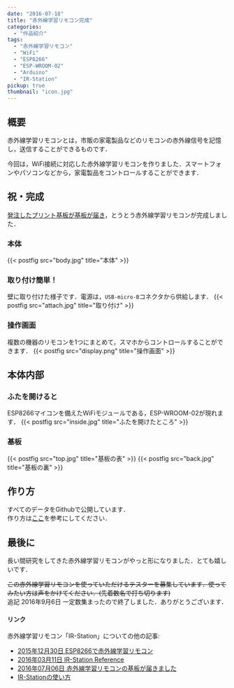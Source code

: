 ```yaml
---
date: "2016-07-18"
title: "赤外線学習リモコン完成"
categories:
  - "作品紹介"
tags:
  - "赤外線学習リモコン"
  - "WiFi"
  - "ESP8266"
  - "ESP-WROOM-02"
  - "Arduino"
  - "IR-Station"
pickup: true
thumbnail: "icon.jpg"
---
```


## 概要

赤外線学習リモコンとは，市販の家電製品などのリモコンの赤外線信号を記憶し，送信することができるものです．

今回は，WiFi接続に対応した赤外線学習リモコンを作りました．スマートフォンやパソコンなどから，家電製品をコントロールすることができます．

<!--more-->

## 祝・完成

[発注したプリント基板が基板が届き](/posts/2016-07-06-ir-station-board/)，とうとう赤外線学習リモコンが完成しました．

### 本体

{{< postfig src="body.jpg" title="本体" >}}

### 取り付け簡単！

壁に取り付けた様子です．電源は，`USB-micro-B`コネクタから供給します．
{{< postfig src="attach.jpg" title="取り付け" >}}

### 操作画面

複数の機器のリモコンを1つにまとめて，スマホからコントロールすることができます．
{{< postfig src="display.png" title="操作画面" >}}

## 本体内部

### ふたを開けると

ESP8266マイコンを備えたWiFiモジュールである，ESP-WROOM-02が現れます．
{{< postfig src="inside.jpg" title="ふたを開けたところ" >}}

### 基板

{{< postfig src="top.jpg" title="基板の表" >}}
{{< postfig src="back.jpg" title="基板の裏" >}}

## 作り方

すべてのデータをGithubで公開しています．  
作り方は[ここ](https://github.com/kerikun11/IR-station)を参考にしてください．

## 最後に

長い間研究をしてきた赤外線学習リモコンがやっと形になりました．とても嬉しいです．

~~この赤外線学習リモコンを使っていただけるテスターを募集しています．使ってみたい方は声をかけてください．(先着数名で打ち切ります)~~  
追記 2016年9月6日 一定数集まったので終了しました．ありがとうございます．


#### リンク

赤外線学習リモコン「IR-Station」についての他の記事:

  * [2015年12月30日 ESP8266で赤外線学習リモコン](/posts/2015-12-30-ir-station/)
  * [2016年03月11日 IR-Station Reference](/posts/2016-03-11-ir-station-reference/)
  * [2016年07月06日 赤外線学習リモコンの基板が届きました](/posts/2016-07-06-ir-station-board/)
  * [IR-Stationの使い方](/posts/2016-07-25-how-to-use-ir-station/)

